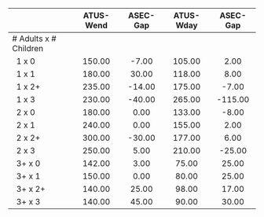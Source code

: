 
|                      |    ATUS-Wend |     ASEC-Gap |    ATUS-Wday |     ASEC-Gap |
| -------------------- | :----------: | :----------: | :----------: | :----------: |
| # Adults x # Children |              |              |              |              |
| &nbsp;&nbsp;1 x 0    |       150.00 |        -7.00 |       105.00 |         2.00 |
| &nbsp;&nbsp;1 x 1    |       180.00 |        30.00 |       118.00 |         8.00 |
| &nbsp;&nbsp;1 x 2+   |       235.00 |       -14.00 |       175.00 |        -7.00 |
| &nbsp;&nbsp;1 x 3    |       230.00 |       -40.00 |       265.00 |      -115.00 |
| &nbsp;&nbsp;2 x 0    |       180.00 |         0.00 |       133.00 |        -8.00 |
| &nbsp;&nbsp;2 x 1    |       240.00 |         0.00 |       155.00 |         2.00 |
| &nbsp;&nbsp;2 x 2+   |       300.00 |       -30.00 |       177.00 |         6.00 |
| &nbsp;&nbsp;2 x 3    |       250.00 |         5.00 |       210.00 |       -25.00 |
| &nbsp;&nbsp;3+ x 0   |       142.00 |         3.00 |        75.00 |        25.00 |
| &nbsp;&nbsp;3+ x 1   |       150.00 |         0.00 |        80.00 |        25.00 |
| &nbsp;&nbsp;3+ x 2+  |       140.00 |        25.00 |        98.00 |        17.00 |
| &nbsp;&nbsp;3+ x 3   |       140.00 |        45.00 |        90.00 |        30.00 |

